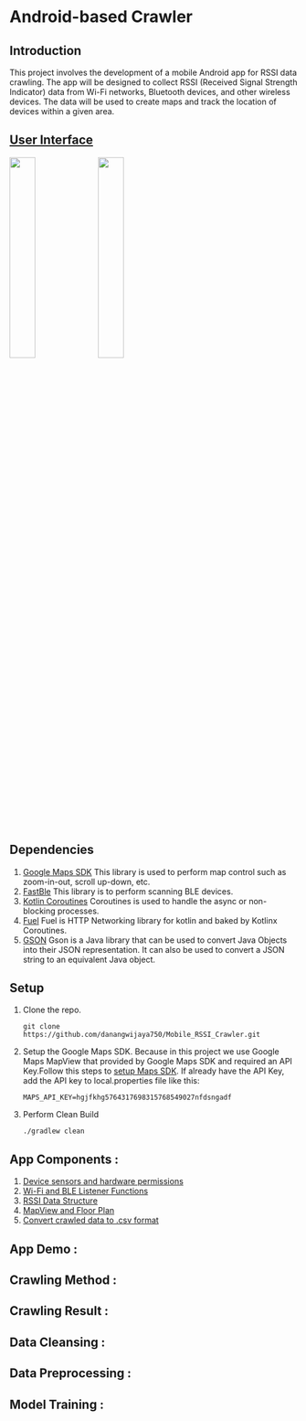 # Android-based Crawler
## Introduction
This project involves the development of a mobile Android app for RSSI data crawling. The app will be designed to collect RSSI (Received Signal Strength Indicator) data from Wi-Fi networks, Bluetooth devices, and other wireless devices. The data will be used to create maps and track the location of devices within a given area.
## [User Interface](https://github.com/danangwijaya750/Mobile_RSSI_Crawler/blob/main/docs/UserInterface.md)
<img src="https://i.imgur.com/uuIkR0d.png" width="30%">
<img src="https://i.imgur.com/hhngQj5.png" width="30%">

## Dependencies
1. [Google Maps SDK](https://developers.google.com/maps/documentation/android-sdk/overview) This library is used to perform map control such as zoom-in-out, scroll up-down, etc.
2. [FastBle](https://github.com/Jasonchenlijian/FastBle) This library is to perform scanning BLE devices.
3. [Kotlin Coroutines](https://kotlinlang.org/docs/coroutines-overview.html) Coroutines is used to handle the async or non-blocking processes.
4. [Fuel](https://github.com/kittinunf/fuel) Fuel is HTTP Networking library for kotlin and baked by Kotlinx Coroutines.
5. [GSON](https://github.com/google/gson) Gson is a Java library that can be used to convert Java Objects into their JSON representation. It can also be used to convert a JSON string to an equivalent Java object.
## Setup
1. Clone the repo.
    ```
    git clone https://github.com/danangwijaya750/Mobile_RSSI_Crawler.git
    ```
2. Setup the Google Maps SDK. Because in this project we use Google Maps MapView that provided by Google Maps SDK and required an API Key.Follow this steps to [setup Maps SDK](https://developers.google.com/maps/documentation/android-sdk/start). If already have the API Key, add the API key to local.properties file like this:
    ```
    MAPS_API_KEY=hgjfkhg5764317698315768549027nfdsngadf
    ```
3. Perform Clean Build
    ```
    ./gradlew clean
    ```
## App Components :
1. [Device sensors and hardware permissions](https://github.com/danangwijaya750/Mobile_RSSI_Crawler/blob/main/docs/AppPermission.md)
2. [Wi-Fi and BLE Listener Functions](https://github.com/danangwijaya750/Mobile_RSSI_Crawler/blob/main/docs/ScanListenerFunctions.md)
3. [RSSI Data Structure](https://github.com/danangwijaya750/Mobile_RSSI_Crawler/blob/main/docs/RSSIDataStructure.md) 
4. [MapView and Floor Plan]()
5. [Convert crawled data to .csv format]()

## App Demo :
## Crawling Method :
## Crawling Result :
## Data Cleansing :
## Data Preprocessing :
## Model Training :


